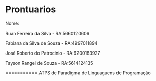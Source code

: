 Prontuarios
===========
Nome:                         

Ruan Ferreira da Silva - RA:5660120606

Fabiana da Silva de Souza - RA:4997011894

José Roberto do Patrocinio - RA:6200183927 

Tayson Rangel de Souza - RA:5614124135 

===========
ATPS de Paradigma de Linguaguens de Programação
